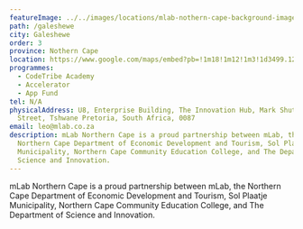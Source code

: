 ```yaml
---
featureImage: ../../images/locations/mlab-nothern-cape-background-image_v2-01.jpeg
path: /galeshewe
city: Galeshewe
order: 3
province: Nothern Cape
location: https://www.google.com/maps/embed?pb=!1m18!1m12!1m3!1d3499.125139080748!2d24.732460215084554!3d-28.715805982385096!2m3!1f0!2f0!3f0!3m2!1i1024!2i768!4f13.1!3m3!1m2!1s0x1e9b1b9d748ff481%3A0xe2e2e913dbcc1c73!2sGaleshewe%20SMME%20Village!5e0!3m2!1sen!2sza!4v1621582875915!5m2!1sen!2sza
programmes:
  - CodeTribe Academy
  - Accelerator
  - App Fund
tel: N/A
physicalAddress: U8, Enterprise Building, The Innovation Hub, Mark Shuttleworth
  Street, Tshwane Pretoria, South Africa, 0087
email: leo@mlab.co.za
description: mLab Northern Cape is a proud partnership between mLab, the
  Northern Cape Department of Economic Development and Tourism, Sol Plaatje
  Municipality, Northern Cape Community Education College, and The Department of
  Science and Innovation.
---
```


mLab Northern Cape is a proud partnership between mLab, the Northern Cape Department of Economic Development and Tourism, Sol Plaatje Municipality, Northern Cape Community Education College, and The Department of Science and Innovation.

